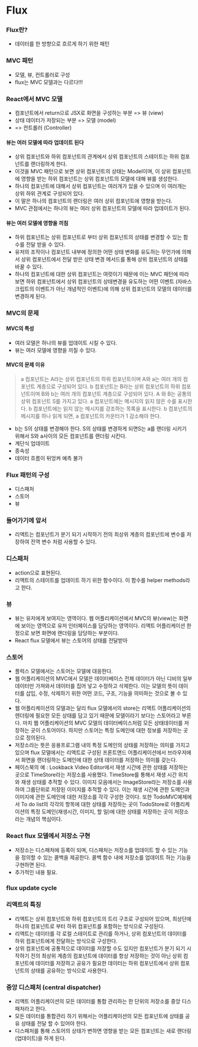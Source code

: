 # Flux


### Flux란?
- 데이터를 한 방향으로 흐르게 하기 위한 패턴


### MVC 패턴
- 모델, 뷰, 컨트롤러로 구성
- flux는 MVC 모델과는 다르다!!!

### React에서 MVC 모델
- 컴포넌트에서 return으로 JSX로 화면을 구성하는 부분 => 뷰 (view)
- 상태 데이터가 저장되는 부분 => 모델 (model)
- => 컨트롤러 (Controller)

#### 뷰는 여러 모델에 따라 업데이트 된다
- 상위 컴포넌트와 하위 컴포넌트의 관계에서 상위 컴포넌트의 스테이트는 하위 컴포넌트를 랜더링하게 한다.
- 이것을 MVC 패턴으로 보면 상위 컴포넌트의 상태는 Model이며, 이 상위 컴포넌트에 영향을 받는 하위 컴포넌트는 상위 컴포넌트의 모델에 대해 뷰를 생성한다.
- 하나의 컴포넌트에 대해서 상위 컴포넌트는 여러개가 있을 수 있으며 이 여러개는 상위 하위 관계로 구성되어 있다. 
- 이 말은 하나의 컴포넌트의 랜더링은 여러 상위 컴포넌트에 영향을 받는다. 
- MVC 관점에서는 하나의 뷰는 여러 상위 컴포넌트의 모델에 따라 업데이트가 된다. 

#### 뷰는 여러 모델에 영향을 끼침
- 하위 컴포넌트는 상위 컴포넌트로 부터 상위 컴포넌트의 상태를 변경할 수 있는 함수를 전달 받을 수 있다.
- 유저의 조작이나 컴포넌트 내부에 정의한 어떤 상태 변화를 유도하는 무언가에 의해서 상위 컴포넌트에서 전달 받은 상태 변경 메서드를 통해 상위 컴포넌트의 상태를 바꿀 수 있다. 
- 하나의 컴포넌트에 대한 상위 컴포넌트는 여럿이기 때문에 이는 MVC 패턴에 따라 보면 하위 컴포넌트에서 상위 컴포넌트의 상태변경을 유도하는 어떤 이벤트 (자바스크립트의 이벤트가 아닌 개념적인 이벤트)에 의해 상위 컴포넌트의 모델의 데이터를 변경하게 된다. 

### MVC의 문제
#### MVC의 특성
- 여러 모델은 하나의 뷰를 업데이트 시킬 수 있다.
- 뷰는 여러 모델에 영향을 끼칠 수 있다.

#### MVC의 문제 이유
> a 컴포넌트는 A라는 상위 컴포넌트의 하위 컴포넌트이며 A와 a는 여러 개의 컴포넌트 계층으로 구성되어 있다.
> b 컴포넌트는 B라는 상위 컴포넌트의 하위 컴포넌트이며 B와 b는 여러 개의 컴포넌트 계층으로 구성되어 있다.
> A 와 B는 공통의 상위 컴포넌트 S를 가지고 있다.
> a 컴포넌트에는 메시지의 읽지 않은 수를 표시한다.
> b 컴포넌트에는 읽지 않는 메시지를 강조하는 목록을 표시한다. 
> b 컴포넌트의 메시지를 하나 읽게 되면, a 컴포넌트의 카운터가 1 감소해야 한다.
- b는 S의 상태를 변경해야 한다. S의 상태를 변경하게 되면S는 a를 랜더링 시키기 위해서 S와 a사이의 모든 컴포넌트를 랜더링 시킨다.
- 계단식 업데이트
- 종속성
- 데이터 흐름이 뒤엉켜 예측 불가


### Flux 패턴의 구성
- 디스패처
- 스토어
- 뷰


### 들어가기에 앞서
- 리액트는 컴포넌트가 분기 되기 시작하기 전의 최상위 계층의 컴포넌트에 변수를 저장하여 전역 변수 처럼 사용할 수 있다.

### 디스패처
- action으로 표현된다.
- 리액트의 스테이트를 업데이트 하기 위한 함수이다. 이 함수를 helper methods라고 한다.

### 뷰
- 뷰는 유저에게 보여지는 영역이다. 웹 어플리케이션에서 MVC의 뷰(view)는 화면에 보이는 영역으로 유저 인터페이스를 담당하는 영역이다. 리액트 어플리케이션 한정으로 보면 화면에 랜더링을 담당하는 부분이다.
- React flux 모델에서 뷰는 스토어의 상태를 전달받아 

### 스토어
- 플럭스 모델에서는 스토어는 모델에 대응한다.
- 웹 어플리케이션의 MVC에서 모델은 데이터베이스 전체 데이터가 아닌 디비의 일부 데이터만 가져와서 데이터를 집어 넣고 수정하고 삭제한다. 이는 모델의 뜻이 데이터를 삽입, 수정, 삭제하기 위한 어떤 코드, 구조, 기능을 의미하는 것으로 볼 수 있다.
- 웹 어플리케이션의 모델과는 달리 flux 모델에서의 store는 리액트 어플리케이션의 렌더링에 필요한 모든 상태를 담고 있기 때문에 모델이라기 보다는 스토어라고 부른다. 마치 웹 어플리케이션의 MVC 모델의 데이터베이스처럼 모든 상태데이터를 저장하는 곳이 스토어이다. 하지만 스토어는 특정 도메인에 대한 정보를 저장하는 곳으로 정의된다.
- 저장소라는 뜻은 응용프로그램 내의 특정 도메인의 상태를 저장하는 의미를 가지고 있으며 flux 모델에서는 리액트로 구성된 프론트앤드 어플리케이션에서 브라우저에서 화면을 랜더링하는 도메인에 대한 상태 데이터를 저장하는 의미를 갖는다.
- 페이스북의 예 : Lookback Video Editor에서 재생 시간에 관한 상태를 저장하는 곳으로 TimeStore라는 저장소를 사용했다. TimeStore를 통해서  재생 시간 위치와 재생 상태를 추적할 수 있다. 이미지 모음에서는 ImageStore라는 저장소를 사용하여 그룹단위로 저장된 이미지를 추적할 수 있다. 이는 재생 시간에 관한 도메인과 이미지에 관한 도메인에 대한 저장소를 각각 구성한 것이다. 또한 TodoMVC예제에서 To do list의 각각의 항목에 대한 상태를 저장하는 곳이 TodoStore로 어플리케이션의 특정 도메인(재생시간, 이미지, 할 일)에 대한 상태를 저장하는 곳이 저장소라는 개념의 핵심이다.

### React flux 모델에서 저장소 구현
- 저장소는 디스패처에 등록이 되며, 디스패처는 저장소를 업데이트 할 수 있는 기능을 정의할 수 있는 콜백을 제공한다. 콜백 함수 내에 저장소를 업데이트 하는 기능을 구현하면 된다.
- 추가적인 내용 필요.

### flux update cycle


### 리액트의 특징
- 리액트는 상위 컴포넌트와 하위 컴포넌트의 트리 구조로 구성되어 있으며, 최상단에 하나의 컴포넌트로 부터 하위 컴포넌트를 포함하는 방식으로 구성된다.
- 리액트는 데이터를 각 로컬 스테이트로 관리를 하거나, 상위 컴포넌트의 데이터를 하위 컴포넌트에게 전달하는 방식으로 구성한다. 
- 상위 컴포넌트에 공통적으로 데이터를 저장할 수도 있지만 컴포넌트가 분기 되기 시작하기 전의 최상위 계층의 컴포넌트에 데이터를 항상 저장하는 것이 아닌 상위 컴포넌트에 데이터를 저장하고 공유가 필요한 데이터는 하위 컴포넌트에서 상위 컴포넌트의 상태를 공유하는 방식으로 사용한다.

### 중앙 디스패처 (central dispatcher)
- 리액트 어플리케이션의 모든 데이터를 통합 관리하는 한 단위의 저장소를 중앙 디스패처라고 한다.
- 모든 데이터를 통합관리 하기 위해서는 어플리케이션의 모든 컴포넌트에 상태를 공유 상태를 전달 할 수 있어야 한다.
- 디스패처를 통해 스토어의 상태가 변하면 영향을 받는 모든 컴포넌트는 새로 랜더링(업데이트)을 하게 된다.

